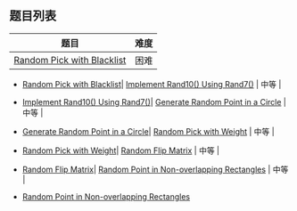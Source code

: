 ## 题目列表  
| 题目 | 难度 |  
|:---:|:---:|  
| [Random Pick with Blacklist](random-pick-with-blacklist/question.md) | 困难 |   
  
 * [Random Pick with Blacklist](/home/scy/PycharmProjects/leetcode_book/book/random/random-pick-with-blacklist/question.md)| [Implement Rand10() Using Rand7()](implement-rand10-using-rand7/question.md) | 中等 |   
  
 * [Implement Rand10() Using Rand7()](/home/scy/PycharmProjects/leetcode_book/book/random/implement-rand10-using-rand7/question.md)| [Generate Random Point in a Circle](generate-random-point-in-a-circle/question.md) | 中等 |   
  
 * [Generate Random Point in a Circle](/home/scy/PycharmProjects/leetcode_book/book/random/generate-random-point-in-a-circle/question.md)| [Random Pick with Weight](random-pick-with-weight/question.md) | 中等 |   
  
 * [Random Pick with Weight](/home/scy/PycharmProjects/leetcode_book/book/random/random-pick-with-weight/question.md)| [Random Flip Matrix](random-flip-matrix/question.md) | 中等 |   
  
 * [Random Flip Matrix](/home/scy/PycharmProjects/leetcode_book/book/random/random-flip-matrix/question.md)| [Random Point in Non-overlapping Rectangles](random-point-in-non-overlapping-rectangles/question.md) | 中等 |   
  
 * [Random Point in Non-overlapping Rectangles](/home/scy/PycharmProjects/leetcode_book/book/random/random-point-in-non-overlapping-rectangles/question.md)